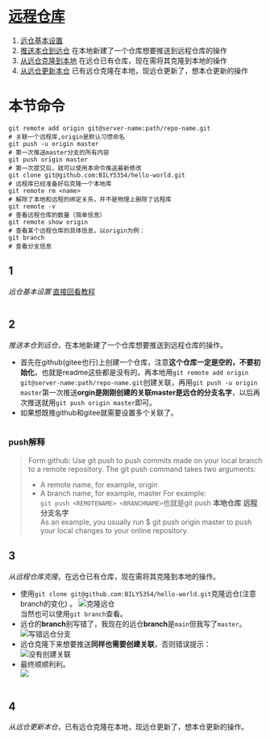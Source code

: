 # [远程仓库](./remote_repository.md)
1. [远仓基本设置](#1)
2. [推送本仓到远仓](#2) 在本地新建了一个仓库想要推送到远程仓库的操作
3. [从远仓克隆到本地](#3) 在远仓已有仓库，现在需将其克隆到本地的操作
4. [从远仓更新本仓](#4) 已有远仓克隆在本地，现远仓更新了，想本仓更新的操作   
# 本节命令
```
git remote add origin git@server-name:path/repo-name.git              # 关联一个远程库,origin是默认习惯命名
git push -u origin master                                             # 第一次推送master分支的所有内容
git push origin master                                                # 第一次提交后，就可以使用本命令推送最新修改
git clone git@github.com:BILY5354/hello-world.git                     # 远程库已经准备好后克隆一个本地库
git remote rm <name>                                                  # 解除了本地和远程的绑定关系，并不是物理上删除了远程库
git remote -v                                                         # 查看远程仓库的数量（简单信息）
git remote show origin                                                # 查看某个远程仓库的具体信息，以origin为例：
git branch                                                            # 查看分支信息
```
## 1
_远仓基本设置_
[直接回看教程](https://www.liaoxuefeng.com/wiki/896043488029600/896954117292416#0)
```cpp
```  
## 2
_推送本仓到远仓_，在本地新建了一个仓库想要推送到远程仓库的操作。  
- 首先在github(gitee也行)上创建一个仓库，注意**这个仓库一定是空的，不要初始化**，也就是readme这些都是没有的。再本地用```git remote add origin git@server-name:path/repo-name.git```创建关联，再用```git push -u origin master```第一次推送**orgin是刚刚创建的关联master是远仓的分支名字**，以后再次推送就用```git push origin master```即可。
- 如果想既推github和gitee就需要设置多个关联了。
```cpp
```
### push解释
> Form github:
> Use git push to push commits made on your local branch to a remote repository.
> The git push command takes two arguments:
> - A remote name, for example, origin
> - A branch name, for example, master
> For example:  
``` git push <REMOTENAME> <BRANCHNAME> ```也就是git push **本地仓库** **远程分支名字**   
> As an example, you usually run $ git push origin master to push your local changes to your online repository.  
  
## 3
_从远程仓库克隆_，在远仓已有仓库，现在需将其克隆到本地的操作。  
- 使用```git clone git@github.com:BILY5354/hello-world.git```克隆远仓(注意branch的变化) 。 
![](img/clone_repo1.PNG "克隆远仓")  
当然也可以使用```git branch```查看。
- 远仓的**branch**别写错了，我现在的远仓**branch**是```main```但我写了```master```。
![](img/clone_repo2.PNG "写错远仓分支") 
- 远仓克隆下来想要推送**同样也需要创建关联**，否则错误提示：
![](img/clone_repo3.PNG "没有创建关联") 
- 最终顺顺利利。  
![](img/clone_repo4.PNG "") 
```cpp
```  
## 4
_从远仓更新本仓_，已有远仓克隆在本地，现远仓更新了，想本仓更新的操作。  
```cpp
```  
